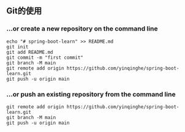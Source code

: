 ## Git的使用

### …or create a new repository on the command line           

```
echo "# spring-boot-learn" >> README.md
git init
git add README.md
git commit -m "first commit"
git branch -M main
git remote add origin https://github.com/yinqinghe/spring-boot-learn.git
git push -u origin main
```

### …or push an existing repository from the command line           

```
git remote add origin https://github.com/yinqinghe/spring-boot-learn.git
git branch -M main
git push -u origin main
```